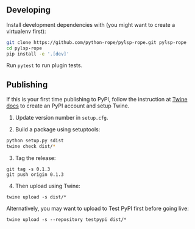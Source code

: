 ## Developing

Install development dependencies with (you might want to create a virtualenv first):

``` bash
git clone https://github.com/python-rope/pylsp-rope.git pylsp-rope
cd pylsp-rope
pip install -e '.[dev]'
```

Run `pytest` to run plugin tests.

## Publishing

If this is your first time publishing to PyPI, follow the instruction at [Twine
docs](https://packaging.python.org/guides/distributing-packages-using-setuptools/#create-an-account)
to create an PyPI account and setup Twine.

1. Update version number in `setup.cfg`.

2. Build a package using setuptools:

``` bash
python setup.py sdist
twine check dist/*
```

3. Tag the release:

```
git tag -s 0.1.3
git push origin 0.1.3
```

4. Then upload using Twine:

```
twine upload -s dist/*
```

Alternatively, you may want to upload to Test PyPI first before going live:

```
twine upload -s --repository testpypi dist/*
```

